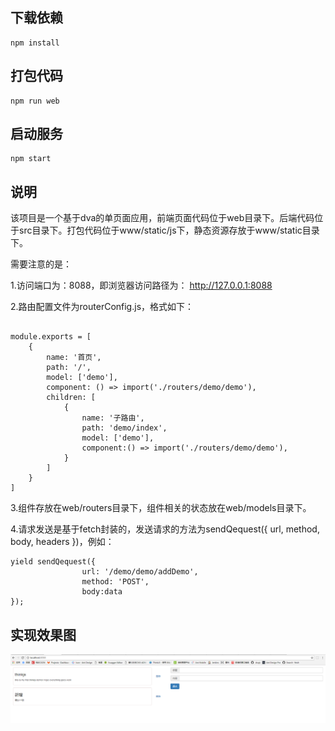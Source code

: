 
## 下载依赖
```
npm install
```

## 打包代码

```
npm run web
```

## 启动服务

```
npm start
```

## 说明

该项目是一个基于dva的单页面应用，前端页面代码位于web目录下。后端代码位于src目录下。打包代码位于www/static/js下，静态资源存放于www/static目录下。

需要注意的是：

1.访问端口为：8088，即浏览器访问路径为： http://127.0.0.1:8088

2.路由配置文件为routerConfig.js，格式如下：
```

module.exports = [
    {
        name: '首页',
        path: '/',
        model: ['demo'],
        component: () => import('./routers/demo/demo'),
        children: [
            {
                name: '子路由',
                path: 'demo/index',
                model: ['demo'],
                component:() => import('./routers/demo/demo'),
            }
        ]
    }
]
```

3.组件存放在web/routers目录下，组件相关的状态放在web/models目录下。

4.请求发送是基于fetch封装的，发送请求的方法为sendQequest({ url, method, body, headers })，例如：
```
yield sendQequest({
                url: '/demo/demo/addDemo',
                method: 'POST',
                body:data
});
```

## 实现效果图
![image](https://github.com/windSandEye/ThinkJsDemo2/blob/master/www/static/img/%E6%95%88%E6%9E%9C%E5%9B%BE.png)

